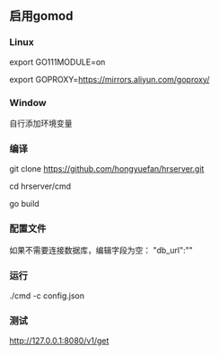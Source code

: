 ## 启用gomod

### Linux

export GO111MODULE=on

export GOPROXY=https://mirrors.aliyun.com/goproxy/

### Window
自行添加环境变量


### 编译

git clone https://github.com/hongyuefan/hrserver.git

cd hrserver/cmd

go build

### 配置文件

如果不需要连接数据库，编辑字段为空：
"db_url":""

### 运行

./cmd -c config.json

### 测试

http://127.0.0.1:8080/v1/get
